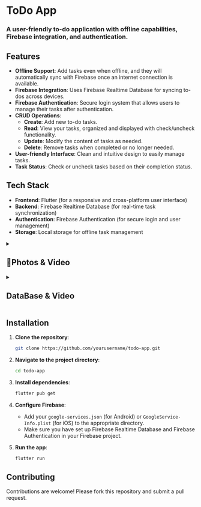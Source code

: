 # ToDo App

### A user-friendly to-do application with offline capabilities, Firebase integration, and authentication.

## Features

- **Offline Support**: Add tasks even when offline, and they will automatically sync with Firebase once an internet connection is available.
- **Firebase Integration**: Uses Firebase Realtime Database for syncing to-dos across devices.
- **Firebase Authentication**: Secure login system that allows users to manage their tasks after authentication.
- **CRUD Operations**:
  - **Create**: Add new to-do tasks.
  - **Read**: View your tasks, organized and displayed with check/uncheck functionality.
  - **Update**: Modify the content of tasks as needed.
  - **Delete**: Remove tasks when completed or no longer needed.
- **User-friendly Interface**: Clean and intuitive design to easily manage tasks.
- **Task Status**: Check or uncheck tasks based on their completion status.

## Tech Stack

- **Frontend**: Flutter (for a responsive and cross-platform user interface)
- **Backend**: Firebase Realtime Database (for real-time task synchronization)
- **Authentication**: Firebase Authentication (for secure login and user management)
- **Storage**: Local storage for offline task management

<details> 
  <summary><h2>📸Photos & Video</h2></summary>
  <p>
    <table align="center">
  <tr>
    <td><img src="https://github.com/user-attachments/assets/07914034-4550-4ab8-9625-a38df93533a5" alt="Image 2" width="180" height="auto"></td>
    <td><img src="https://github.com/user-attachments/assets/ebe97e51-e4a8-493a-a6a6-4d155e437d4f" alt="Image 2" width="180" height="auto"></td>
    <td><img src="https://github.com/user-attachments/assets/dac9d0b2-2928-4878-8f1d-d09ac1798e0c" alt="Image 2" width="180" height="auto"></td>
    <td><img src="https://github.com/user-attachments/assets/4e938e82-fb59-4311-a75a-c93a9d8094e9" alt="Image 2" width="180" height="auto"></td>
  </tr>
    </table>    
  </p>
  </details>


  <details> 
  <summary><h2>DataBase & Video</h2></summary>
  <p>
    <table align="center">
  <tr>
    <td><img src="https://github.com/user-attachments/assets/c99147c7-5cc4-4e1f-9534-08bb3d359337" alt="Image 2" width="auto" height="auto"></td>
  </tr>
      <tr>
        <td><video src="https://github.com/user-attachments/assets/1f505049-5c83-44b6-9239-374d30419440" width="420" height="315"></video>
      </tr>
    </table>    
  </p>
  </details>

## Installation

1. **Clone the repository**:
   ```bash
   git clone https://github.com/yourusername/todo-app.git
   ```
2. **Navigate to the project directory**:
   ```bash
   cd todo-app
   ```
3. **Install dependencies**:
   ```bash
   flutter pub get
   ```
4. **Configure Firebase**:
   - Add your `google-services.json` (for Android) or `GoogleService-Info.plist` (for iOS) to the appropriate directory.
   - Make sure you have set up Firebase Realtime Database and Firebase Authentication in your Firebase project.

5. **Run the app**:
   ```bash
   flutter run
   ```

## Contributing

Contributions are welcome! Please fork this repository and submit a pull request.
